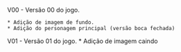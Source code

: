 V00 - Versão 00 do jogo.

    * Adição de imagem de fundo.
    * Adição do personagem principal (versão boca fechada)

V01 - Versão 01 do jogo.
    * Adição de imagem caindo
